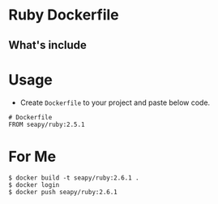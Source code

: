# Ruby Dockerfile

## What's include

# Usage

* Create `Dockerfile` to your project and paste below code.

```
# Dockerfile
FROM seapy/ruby:2.5.1
```

# For Me

```
$ docker build -t seapy/ruby:2.6.1 .
$ docker login
$ docker push seapy/ruby:2.6.1
```
